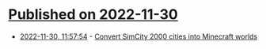# [Published on 2022-11-30](index.md)

* [2022-11-30, 11:57:54](https://news.ycombinator.com/item?id=33799526) - [Convert SimCity 2000 cities into Minecraft worlds](https://github.com/jgosar/mine-city-2000)
